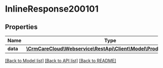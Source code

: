 # InlineResponse200101

## Properties
Name | Type | Description | Notes
------------ | ------------- | ------------- | -------------
**data** | [**\CrmCareCloud\Webservice\RestApi\Client\Model\ProductReservation**](ProductReservation.md) |  | [optional] 

[[Back to Model list]](../../README.md#documentation-for-models) [[Back to API list]](../../README.md#documentation-for-api-endpoints) [[Back to README]](../../README.md)

